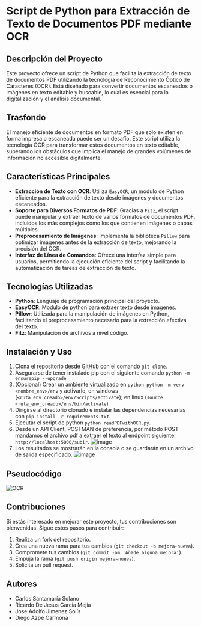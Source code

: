 # Script de Python para Extracción de Texto de Documentos PDF mediante OCR

## Descripción del Proyecto
Este proyecto ofrece un script de Python que facilita la extracción de texto de documentos PDF utilizando la tecnología de Reconocimiento Óptico de Caracteres (OCR). Está diseñado para convertir documentos escaneados o imágenes en texto editable y buscable, lo cual es esencial para la digitalización y el análisis documental.

## Trasfondo
El manejo eficiente de documentos en formato PDF que solo existen en forma impresa o escaneada puede ser un desafío. Este script utiliza la tecnología OCR para transformar estos documentos en texto editable, superando los obstáculos que implica el manejo de grandes volúmenes de información no accesible digitalmente.

## Características Principales
- **Extracción de Texto con OCR**: Utiliza `EasyOCR`, un módulo de Python eficiente para la extracción de texto desde imágenes y documentos escaneados.
- **Soporte para Diversos Formatos de PDF**: Gracias a `Fitz`, el script puede manipular y extraer texto de varios formatos de documentos PDF, incluidos los más complejos como los que contienen imágenes o capas múltiples.
- **Preprocesamiento de Imágenes**: Implementa la biblioteca `Pillow` para optimizar imágenes antes de la extracción de texto, mejorando la precisión del OCR.
- **Interfaz de Línea de Comandos**: Ofrece una interfaz simple para usuarios, permitiendo la ejecución eficiente del script y facilitando la automatización de tareas de extracción de texto.

## Tecnologías Utilizadas
- **Python**: Lenguaje de programación principal del proyecto.
- **EasyOCR**: Modulo de python para extraer texto desde imagenes.
- **Pillow**: Utilizada para la manipulación de imágenes en Python, facilitando el preprocesamiento necesario para la extracción efectiva del texto.
- **Fitz**: Manipulacion de archivos a nivel código.

## Instalación y Uso
1. Clona el repositorio desde [GitHub](https://github.com/RicardoJGM/ocrReadPDF.git) con el comando `git clone`.
2. Asegurarse de tener instalado pip con el siguiente comando `python -m ensurepip --upgrade`
3. (Opcional) Crear un ambiente virtualizado en `python python -m venv <nombre_env>/env` y activarlo, en windows (`<ruta_env_creado>/env/Scripts/activate`); en linux (`source <ruta_env_creado>/env/bin/activate`)
4. Dirigirse al directorio clonado e instalar las dependencias necesarias con `pip install -r requirements.txt`.
5. Ejecutar el script de python `python readPDFwithOCR.py`.
6. Desde un API Client, POSTMAN de preferencia, por método POST mandamos el archivo pdf a extraer el texto al endpoint siguiente: `http://localhost:5000/subir`.
![image](https://github.com/RicardoJGM/ocrReadPDF/assets/112904134/602032a2-e237-4c77-9e12-d0a576badf3b)
7. Los resultados se mostrarán en la consola o se guardarán en un archivo de salida especificado.
![image](https://github.com/RicardoJGM/ocrReadPDF/assets/112904134/17bcb990-9c48-425d-9f72-a3300c9add5b)

## Pseudocódigo
![OCR](https://github.com/RicardoJGM/ocrReadPDF/assets/112904134/99465e7f-36c2-4c40-aa38-e21215547946)

## Contribuciones
Si estás interesado en mejorar este proyecto, tus contribuciones son bienvenidas. Sigue estos pasos para contribuir:
1. Realiza un fork del repositorio.
2. Crea una nueva rama para tus cambios (`git checkout -b mejora-nueva`).
3. Compromete tus cambios (`git commit -am 'Añade alguna mejora'`).
4. Empuja la rama (`git push origin mejora-nueva`).
5. Solicita un pull request.

## Autores
- Carlos Santamaría Solano
- Ricardo De Jesus Garcia Mejía
- Jose Adolfo Jimenez Solís
- Diego Azpe Carmona
